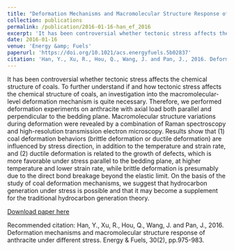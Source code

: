 ```yaml
---
title: "Deformation Mechanisms and Macromolecular Structure Response of Anthracite under Different Stress"
collection: publications
permalink: /publication/2016-01-16-han_ef_2016
excerpt: 'It has been controversial whether tectonic stress affects the chemical structure of coals. To further understand if and how tectonic stress affects the chemical structure of coals, an investigation into the macromolecular-level deformation mechanism is quite necessary. Therefore, we performed deformation experiments on anthracite with axial load both parallel and perpendicular to the bedding plane. Macromolecular structure variations during deformation were revealed by a combination of Raman spectroscopy and high-resolution transmission electron microscopy. Results show that (1) coal deformation behaviors (brittle deformation or ductile deformation) are influenced by stress direction, in addition to the temperature and strain rate, and (2) ductile deformation is related to the growth of defects, which is more favorable under stress parallel to the bedding plane, at higher temperature and lower strain rate, while brittle deformation is presumably due to the direct bond breakage beyond the elastic limit. On the basis of the study of coal deformation mechanisms, we suggest that hydrocarbon generation under stress is possible and that it may become a supplement for the traditional hydrocarbon generation theory.'
date: 2016-01-16
venue: 'Energy &amp; Fuels'
paperurl: 'https://doi.org/10.1021/acs.energyfuels.5b02837'
citation: 'Han, Y., Xu, R., Hou, Q., Wang, J. and Pan, J., 2016. Deformation mechanisms and macromolecular structure response of anthracite under different stress. Energy &amp; Fuels, 30(2), pp.975-983.'
---
```

It has been controversial whether tectonic stress affects the chemical structure of coals. To further understand if and how tectonic stress affects the chemical structure of coals, an investigation into the macromolecular-level deformation mechanism is quite necessary. Therefore, we performed deformation experiments on anthracite with axial load both parallel and perpendicular to the bedding plane. Macromolecular structure variations during deformation were revealed by a combination of Raman spectroscopy and high-resolution transmission electron microscopy. Results show that (1) coal deformation behaviors (brittle deformation or ductile deformation) are influenced by stress direction, in addition to the temperature and strain rate, and (2) ductile deformation is related to the growth of defects, which is more favorable under stress parallel to the bedding plane, at higher temperature and lower strain rate, while brittle deformation is presumably due to the direct bond breakage beyond the elastic limit. On the basis of the study of coal deformation mechanisms, we suggest that hydrocarbon generation under stress is possible and that it may become a supplement for the traditional hydrocarbon generation theory.

[Download paper here](https://doi.org/10.1021/acs.energyfuels.5b02837)

Recommended citation: Han, Y., Xu, R., Hou, Q., Wang, J. and Pan, J., 2016. Deformation mechanisms and macromolecular structure response of anthracite under different stress. Energy & Fuels, 30(2), pp.975-983.